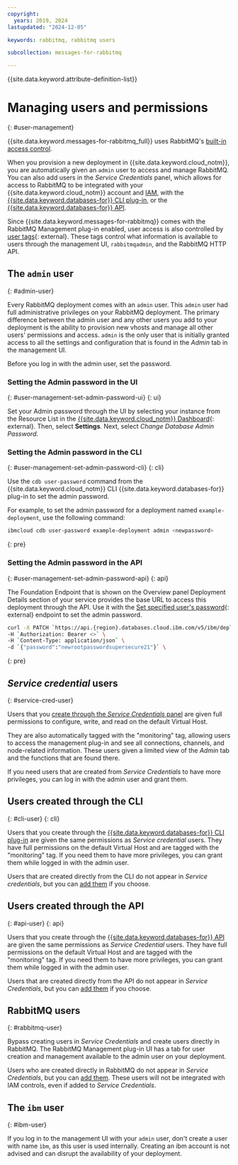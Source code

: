 ```yaml
---
copyright:
  years: 2019, 2024
lastupdated: "2024-12-05"

keywords: rabbitmq, rabbitmq users

subcollection: messages-for-rabbitmq

---
```


{{site.data.keyword.attribute-definition-list}}

# Managing users and permissions
{: #user-management}

{{site.data.keyword.messages-for-rabbitmq_full}} uses RabbitMQ's [built-in access control](https://www.rabbitmq.com/access-control.html#permissions). 

When you provision a new deployment in {{site.data.keyword.cloud_notm}}, you are automatically given an `admin` user to access and manage RabbitMQ. You can also add users in the _Service Credentials_ panel, which allows for access to RabbitMQ to be integrated with your {{site.data.keyword.cloud_notm}} account and [IAM](/docs/messages-for-rabbitmq?topic=cloud-databases-iam), with the [{{site.data.keyword.databases-for}} CLI plug-in](/docs/databases-cli-plugin), or the [{{site.data.keyword.databases-for}} API](https://cloud.ibm.com/apidocs/cloud-databases-api/cloud-databases-api-v5#introduction).

Since {{site.data.keyword.messages-for-rabbitmq}} comes with the RabbitMQ Management plug-in enabled, user access is also controlled by [user tags](https://www.rabbitmq.com/management.html#permissions){: external}. These tags control what information is available to users through the management UI, `rabbitmqadmin`, and the RabbitMQ HTTP API.

## The `admin` user
{: #admin-user}

Every RabbitMQ deployment comes with an `admin` user. This `admin` user had full administrative privileges on your RabbitMQ deployment. The primary difference between the admin user and any other users you add to your deployment is the ability to provision new vhosts and manage all other users' permissions and access. `admin` is the only user that is initially granted access to all the settings and configuration that is found in the _Admin_ tab in the management UI. 

Before you log in with the admin user, set the password.

### Setting the Admin password in the UI
{: #user-management-set-admin-password-ui}
{: ui}

Set your Admin password through the UI by selecting your instance from the Resource List in the [{{site.data.keyword.cloud_notm}} Dashboard](https://cloud.ibm.com/){: external}. Then, select **Settings**. Next, select *Change Database Admin Password*.

### Setting the Admin password in the CLI
{: #user-management-set-admin-password-cli}
{: cli}

Use the `cdb user-password` command from the {{site.data.keyword.cloud_notm}} CLI {{site.data.keyword.databases-for}} plug-in to set the admin password.

For example, to set the admin password for a deployment named `example-deployment`, use the following command:

```sh
ibmcloud cdb user-password example-deployment admin <newpassword>
```
{: pre}

### Setting the Admin password in the API
{: #user-management-set-admin-password-api}
{: api}

The Foundation Endpoint that is shown on the Overview panel Deployment Details section of your service provides the base URL to access this deployment through the API. Use it with the [Set specified user's password](https://cloud.ibm.com/apidocs/cloud-databases-api/cloud-databases-api-v5#changeuserpassword){: external} endpoint to set the admin password.

```sh
curl -X PATCH `https://api.{region}.databases.cloud.ibm.com/v5/ibm/deployments/{id}/users/admin` \
-H `Authorization: Bearer <>` \
-H `Content-Type: application/json` \ 
-d `{"password":"newrootpasswordsupersecure21"}` \
```
{: pre}

## _Service credential_ users
{: #service-cred-user}

Users that you [create through the _Service Credentials_ panel](/docs/messages-for-rabbitmq?topic=messages-for-rabbitmq-connection-strings#from-_service-credentials_) are given full permissions to configure, write, and read on the default Virtual Host.  

They are also automatically tagged with the "monitoring" tag, allowing users to access the management plug-in and see all connections, channels, and node-related information. These users given a limited view of the _Admin_ tab and the functions that are found there. 

If you need users that are created from _Service Credentials_ to have more privileges, you can log in with the admin user and grant them.

## Users created through the CLI
{: #cli-user}
{: cli}

Users that you create through the [{{site.data.keyword.databases-for}} CLI plug-in](/docs/cli?topic=cli-install-ibmcloud-cli) are given the same permissions as _Service credential_ users. They have full permissions on the default Virtual Host and are tagged with the "monitoring" tag. If you need them to have more privileges, you can grant them while logged in with the admin user.

Users that are created directly from the CLI do not appear in _Service credentials_, but you can [add them](/docs/messages-for-rabbitmq?topic=messages-for-rabbitmq-connection-strings#adding-users-to-_service-credentials_) if you choose.

## Users created through the API
{: #api-user}
{: api}

Users that you create through the [{{site.data.keyword.databases-for}} API](https://cloud.ibm.com/apidocs/cloud-databases-api/cloud-databases-api-v5#introduction) are given the same permissions as _Service Credential_ users. They have full permissions on the default Virtual Host and are tagged with the "monitoring" tag. If you need them to have more privileges, you can grant them while logged in with the admin user.

Users that are created directly from the API do not appear in _Service Credentials_, but you can [add them](/docs/messages-for-rabbitmq?topic=messages-for-rabbitmq-connection-strings#adding-users-to-_service-credentials_) if you choose.

## RabbitMQ users
{: #rabbitmq-user}

Bypass creating users in _Service Credentials_ and create users directly in RabbitMQ. The RabbitMQ Management plug-in UI has a tab for user creation and management available to the admin user on your deployment.

Users who are created directly in RabbitMQ do not appear in _Service Credentials_, but you can [add them](/docs/messages-for-rabbitmq?topic=messages-for-rabbitmq-connection-strings#adding-users-to-_service-credentials_). These users will not be integrated with IAM controls, even if added to _Service Credentials_.

## The `ibm` user
{: #ibm-user}

If you log in to the management UI with your `admin` user, don't create a user with name `ìbm`, as this user is used internally. Creating an ibm account is not advised and can disrupt the availability of your deployment.
